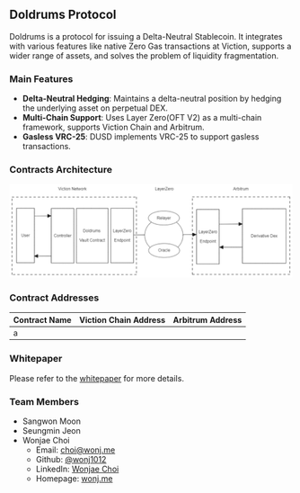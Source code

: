 ## Doldrums Protocol

Doldrums is a protocol for issuing a Delta-Neutral Stablecoin. It integrates with various features like native Zero Gas transactions at Viction, supports a wider range of assets, and solves the problem of liquidity fragmentation.

### Main Features

- **Delta-Neutral Hedging**: Maintains a delta-neutral position by hedging the underlying asset on perpetual DEX.
- **Multi-Chain Support**: Uses Layer Zero(OFT V2) as a multi-chain framework, supports Viction Chain and Arbitrum.
- **Gasless VRC-25**: DUSD implements VRC-25 to support gasless transactions.

### Contracts Architecture

![contracts](./docs/contracts.png)

### Contract Addresses

| Contract Name | Viction Chain Address | Arbitrum Address |
| :------------ | :-------------------: | :--------------: |
| a             |                       |                  |

### Whitepaper

Please refer to the [whitepaper](./docs/Doldrums_whitepaper.pdf) for more details.

### Team Members

- Sangwon Moon
- Seungmin Jeon
- Wonjae Choi
  - Email: choi@wonj.me
  - Github: [@wonj1012](www.github.com/wonj1012)
  - LinkedIn: [Wonjae Choi](https://www.linkedin.com/in/wonj/)
  - Homepage: [wonj.me](https://wonj.me)
